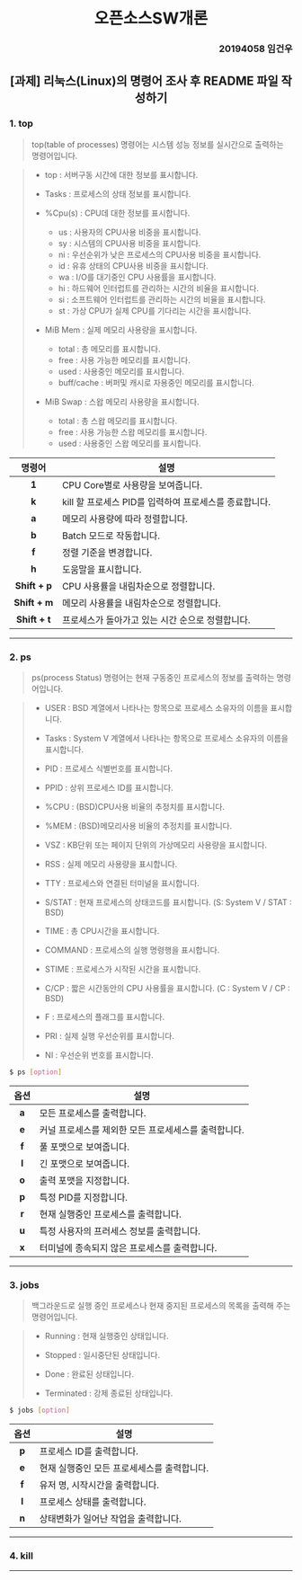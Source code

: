 
# <div align="center">오픈소스SW개론</div> 
### <div align="right">20194058 임건우 </div>


## <div align="center">[과제] 리눅스(Linux)의 명령어 조사 후 README 파일 작성하기</div>  

### 1. top
> top(table of processes) 명령어는 시스템 성능 정보를 실시간으로 출력하는 명령어입니다.

> + top : 서버구동 시간에 대한 정보를 표시합니다.
>
> + Tasks : 프로세스의 상태 정보를 표시합니다.
>
> + %Cpu(s) : CPU데 대한 정보를 표시합니다.
>   + us : 사용자의 CPU사용 비중을 표시합니다.
>   + sy : 시스템의 CPU사용 비중을 표시합니다.
>   + ni : 우선순위가 낮은 프로세스의 CPU사용 비중을 표시합니다.
>   + id : 유휴 상태의 CPU사용 비중을 표시합니다.
>   + wa : I/O를 대기중인 CPU 사용률을 표시합니다.
>   + hi : 하드웨어 인터럽트를 관리하는 시간의 비율을 표시합니다.
>   + si : 소프트웨어 인터럽트를 관리하는 시간의 비율을 표시합니다.
>   + st : 가상 CPU가 실제 CPU를 기다리는 시간을 표시합니다.
>
> + MiB Mem : 실제 메모리 사용량을 표시합니다.
>   + total : 총 메모리를 표시합니다.
>   + free : 사용 가능한 메모리를 표시합니다.
>   + used : 사용중인 메모리를 표시합니다.
>   + buff/cache : 버퍼및 캐시로 자용중인 메모리를 표시합니다.
>     
> + MiB Swap : 스왑 메모리 사용량을 표시합니다.
>   + total : 총 스왑 메모리를 표시합니다.
>   + free : 사용 가능한 스왑 메모리를 표시합니다.
>   + used : 사용중인 스왑 메모리를 표시합니다.

| 명령어 |<div align="center">설명</div> |
|:---:|:---|
|**1**|CPU Core별로 사용량을 보여줍니다.|
|**k**|kill 할 프로세스 PID를 입력하여 프로세스를 종료합니다.|
|**a**|메모리 사용량에 따라 정렬합니다.|
|**b**|Batch 모드로 작동합니다.|
|**f**|정렬 기준을 변경합니다.|
|**h**|도움말을 표시합니다.|
|**Shift + p**|CPU 사용률을 내림차순으로 정렬합니다.|
|**Shift + m**|메모리 사용률을 내림차순으로 정렬합니다.|
|**Shift + t**|프로세스가 돌아가고 있는 시간 순으로 정렬합니다.|
***
### 2. ps
> ps(process Status) 명령어는 현재 구동중인 프로세스의 정보를 출력하는 명령어입니다.

> + USER : BSD 계열에서 나타나는 항목으로 프로세스 소유자의 이름을 표시합니다.
>
> + Tasks : System V 계열에서 나타나는 항목으로 프로세스 소유자의 이름을 표시합니다.
>
> + PID : 프로세스 식별번호를 표시합니다.
>
> + PPID : 상위 프로세스 ID를 표시합니다.
>
> + %CPU : (BSD)CPU사용 비율의 추정치를 표시합니다.
>
> + %MEM : (BSD)메모리사용 비율의 추정치를 표시합니다.
>
> + VSZ : KB단위 또는 페이지 단위의 가상메모리 사용량을 표시합니다.
>
> + RSS : 실제 메모리 사용량을 표시합니다.
>
> + TTY : 프로세스와 연결된 터미널을 표시합니다.
>
> + S/STAT : 현재 프로세스의 상태코드를 표시합니다. (S: System V / STAT : BSD)
>   
> + TIME : 총 CPU시간을 표시합니다.
>
> + COMMAND : 프로세스의 실행 명령행을 표시합니다.
>
> + STIME : 프로세스가 시작된 시간을 표시합니다.
>
> + C/CP : 짧은 시간동안의 CPU 사용률을 표시합니다. (C : System V / CP : BSD)
>
> + F : 프로세스의 플래그를 표시합니다.
>
> + PRI : 실제 실행 우선순위를 표시합니다.
>
> + NI : 우선순위 번호를 표시합니다.
>
```bash
$ ps [option]
```
| 옵션 |<div align="center">설명</div> |
|:---:|:---|
|**a**|모든 프로세스를 출력합니다.|
|**e**|커널 프로세스를 제외한 모든 프로세세스를 출력합니다.|
|**f**|풀 포맷으로 보여줍니다.|
|**l**|긴 포맷으로 보여줍니다.|
|**o**|출력 포맷을 지정합니다.|
|**p**|특정 PID를 지정합니다.|
|**r**|현재 실행중인 프로세스를 출력합니다.|
|**u**|특정 사용자의 프러세스 정보를 출력합니다.|
|**x**|터미널에 종속되지 않은 프로세스를 출력합니다.|
***
### 3. jobs
> 백그라운드로 실행 중인 프로세스나 현재 중지된 프로세스의 목록을 출력해 주는 명령어입니다.

> + Running : 현재 실행중인 상태입니다.
>
> + Stopped : 일시중단된 상태입니다.
>
> + Done : 완료된 상태입니다.
>
> + Terminated : 강제 종료된 상태입니다.

```bash
$ jobs [option]
```
| 옵션 |<div align="center">설명</div> |
|:---:|:---|
|**p**|프로세스 ID를 출력합니다.|
|**e**|현재 실행중인 모든 프로세세스를 출력합니다.|
|**f**|유저 명, 시작시간을 출력합니다.|
|**l**|프로세스 상태를 출력합니다.|
|**n**|상태변화가 일어난 작업을 출력합니다.|
***
### 4. kill
***
